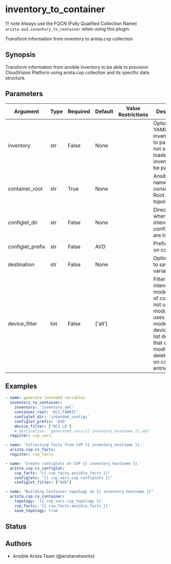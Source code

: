 <!--
  ~ Copyright (c) 2023 Arista Networks, Inc.
  ~ Use of this source code is governed by the Apache License 2.0
  ~ that can be found in the LICENSE file.
  -->

# inventory_to_container

!!! note
    Always use the FQCN (Fully Qualified Collection Name) `arista.avd.inventory_to_container` when using this plugin.

Transform information from inventory to arista.cvp collection

## Synopsis

Transform information from ansible inventory to be able to provision CloudVision Platform using arista.cvp collection and its specific data structure.

## Parameters

| Argument | Type | Required | Default | Value Restrictions | Description |
| -------- | ---- | -------- | ------- | ------------------ | ----------- |
| inventory | str | False | None |  | Optional YAML inventory file to parse. If not set the loaded inventory will be parsed. |
| container_root | str | True | None |  | Ansible group name to consider to be Root of our topology. |
| configlet_dir | str | False | None |  | Directory where intended configurations are located. |
| configlet_prefix | str | False | AVD |  | Prefix to put on configlet. |
| destination | str | False | None |  | Optional path to save variable. |
| device_filter | list | False | ['all'] |  | Filter to apply intended mode on a set of configlet. If not used, then module only uses ADD mode. device\_filter list devices that can be modified or deleted based on configlets entries. |

## Examples

```yaml
- name: generate intended variables
  inventory_to_container:
    inventory: 'inventory.yml'
    container_root: 'DC1_FABRIC'
    configlet_dir: 'intended_configs'
    configlet_prefix: 'AVD'
    device_filter: ['DC1-LE']
    # destination: 'generated_vars/{{ inventory_hostname }}.yml'
  register: cvp_vars

- name: 'Collecting facts from CVP {{ inventory_hostname }}.'
  arista.cvp.cv_facts:
  register: cvp_facts

- name: 'Create configlets on CVP {{ inventory_hostname }}.'
  arista.cvp.cv_configlet:
    cvp_facts: "{{ cvp_facts.ansible_facts }}"
    configlets: "{{ cvp_vars.cvp_configlets }}"
    configlet_filter: ["AVD"]

- name: "Building Container topology on {{ inventory_hostname }}"
  arista.cvp.cv_container:
    topology: '{{ cvp_vars.cvp_topology }}'
    cvp_facts: '{{ cvp_facts.ansible_facts }}'
    save_topology: true
```

## Status

## Authors

- Ansible Arista Team (@aristanetworks)
